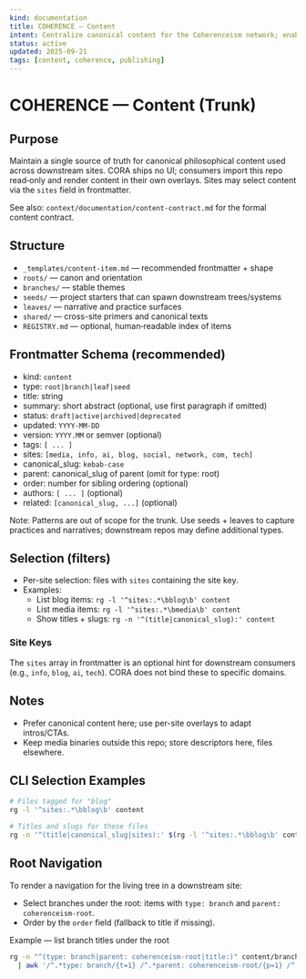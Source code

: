 ```yaml
---
kind: documentation
title: COHERENCE — Content
intent: Centralize canonical content for the Coherenceism network; enable cross-site reuse
status: active
updated: 2025-09-21
tags: [content, coherence, publishing]
---
```


# COHERENCE — Content (Trunk)

## Purpose
Maintain a single source of truth for canonical philosophical content used across downstream sites. CORA ships no UI; consumers import this repo read‑only and render content in their own overlays. Sites may select content via the `sites` field in frontmatter.

See also: `context/documentation/content-contract.md` for the formal content contract.

## Structure
- `_templates/content-item.md` — recommended frontmatter + shape
- `roots/` — canon and orientation
- `branches/` — stable themes
- `seeds/` — project starters that can spawn downstream trees/systems
- `leaves/` — narrative and practice surfaces
- `shared/` — cross-site primers and canonical texts
- `REGISTRY.md` — optional, human‑readable index of items

## Frontmatter Schema (recommended)
- kind: `content`
- type: `root|branch|leaf|seed`
- title: string
- summary: short abstract (optional, use first paragraph if omitted)
- status: `draft|active|archived|deprecated`
- updated: `YYYY-MM-DD`
- version: `YYYY.MM` or semver (optional)
- tags: `[ ... ]`
- sites: `[media, info, ai, blog, social, network, com, tech]`
- canonical_slug: `kebab-case`
- parent: canonical_slug of parent (omit for type: root)
- order: number for sibling ordering (optional)
- authors: `[ ... ]` (optional)
- related: `[canonical_slug, ...]` (optional)

Note: Patterns are out of scope for the trunk. Use seeds + leaves to capture practices and narratives; downstream repos may define additional types.

## Selection (filters)
- Per-site selection: files with `sites` containing the site key.
- Examples:
  - List blog items: `rg -l '^sites:.*\bblog\b' content`
  - List media items: `rg -l '^sites:.*\bmedia\b' content`
  - Show titles + slugs: `rg -n '^(title|canonical_slug):' content`

### Site Keys
The `sites` array in frontmatter is an optional hint for downstream consumers (e.g., `info`, `blog`, `ai`, `tech`). CORA does not bind these to specific domains.

## Notes
- Prefer canonical content here; use per-site overlays to adapt intros/CTAs.
- Keep media binaries outside this repo; store descriptors here, files elsewhere.

## CLI Selection Examples
```bash
# Files tagged for "blog"
rg -l '^sites:.*\bblog\b' content

# Titles and slugs for those files
rg -n '^(title|canonical_slug|sites):' $(rg -l '^sites:.*\bblog\b' content)
```

## Root Navigation

To render a navigation for the living tree in a downstream site:

- Select branches under the root: items with `type: branch` and `parent: coherenceism-root`.
- Order by the `order` field (fallback to title if missing).

Example — list branch titles under the root
```bash
rg -n "^(type: branch|parent: coherenceism-root|title:)" content/branches \
  | awk '/^.*type: branch/{t=1} /^.*parent: coherenceism-root/{p=1} /^.*title:/{if(t&&p){print; t=p=0}}'
```

